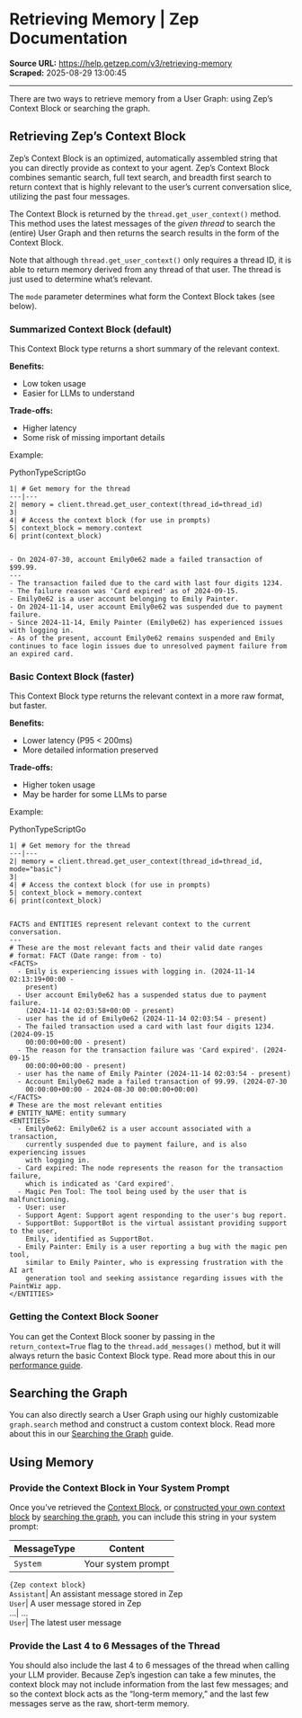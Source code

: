 # Retrieving Memory | Zep Documentation

**Source URL:** https://help.getzep.com/v3/retrieving-memory  
**Scraped:** 2025-08-29 13:00:45

---

There are two ways to retrieve memory from a User Graph: using Zep’s Context Block or searching the graph.

## Retrieving Zep’s Context Block

Zep’s Context Block is an optimized, automatically assembled string that you can directly provide as context to your agent. Zep’s Context Block combines semantic search, full text search, and breadth first search to return context that is highly relevant to the user’s current conversation slice, utilizing the past four messages.

The Context Block is returned by the `thread.get_user_context()` method. This method uses the latest messages of the _given thread_ to search the (entire) User Graph and then returns the search results in the form of the Context Block.

Note that although `thread.get_user_context()` only requires a thread ID, it is able to return memory derived from any thread of that user. The thread is just used to determine what’s relevant.

The `mode` parameter determines what form the Context Block takes (see below).

### Summarized Context Block (default)

This Context Block type returns a short summary of the relevant context.

**Benefits:**

  * Low token usage
  * Easier for LLMs to understand

**Trade-offs:**

  * Higher latency
  * Some risk of missing important details

Example:

PythonTypeScriptGo
    
    
    1| # Get memory for the thread  
    ---|---  
    2| memory = client.thread.get_user_context(thread_id=thread_id)  
    3|   
    4| # Access the context block (for use in prompts)  
    5| context_block = memory.context  
    6| print(context_block)  
      
    
    - On 2024-07-30, account Emily0e62 made a failed transaction of $99.99.  
    ---  
    - The transaction failed due to the card with last four digits 1234.  
    - The failure reason was 'Card expired' as of 2024-09-15.  
    - Emily0e62 is a user account belonging to Emily Painter.  
    - On 2024-11-14, user account Emily0e62 was suspended due to payment failure.  
    - Since 2024-11-14, Emily Painter (Emily0e62) has experienced issues with logging in.  
    - As of the present, account Emily0e62 remains suspended and Emily continues to face login issues due to unresolved payment failure from an expired card.  
  
### Basic Context Block (faster)

This Context Block type returns the relevant context in a more raw format, but faster.

**Benefits:**

  * Lower latency (P95 < 200ms)
  * More detailed information preserved

**Trade-offs:**

  * Higher token usage
  * May be harder for some LLMs to parse

Example:

PythonTypeScriptGo
    
    
    1| # Get memory for the thread  
    ---|---  
    2| memory = client.thread.get_user_context(thread_id=thread_id, mode="basic")  
    3|   
    4| # Access the context block (for use in prompts)  
    5| context_block = memory.context  
    6| print(context_block)  
      
    
    FACTS and ENTITIES represent relevant context to the current conversation.  
    ---  
    # These are the most relevant facts and their valid date ranges  
    # format: FACT (Date range: from - to)  
    <FACTS>  
      - Emily is experiencing issues with logging in. (2024-11-14 02:13:19+00:00 -  
        present)   
      - User account Emily0e62 has a suspended status due to payment failure.   
        (2024-11-14 02:03:58+00:00 - present)   
      - user has the id of Emily0e62 (2024-11-14 02:03:54 - present)  
      - The failed transaction used a card with last four digits 1234. (2024-09-15  
        00:00:00+00:00 - present)  
      - The reason for the transaction failure was 'Card expired'. (2024-09-15  
        00:00:00+00:00 - present)  
      - user has the name of Emily Painter (2024-11-14 02:03:54 - present)   
      - Account Emily0e62 made a failed transaction of 99.99. (2024-07-30   
        00:00:00+00:00 - 2024-08-30 00:00:00+00:00)  
    </FACTS>  
    # These are the most relevant entities  
    # ENTITY_NAME: entity summary  
    <ENTITIES>  
      - Emily0e62: Emily0e62 is a user account associated with a transaction,  
        currently suspended due to payment failure, and is also experiencing issues  
        with logging in.   
      - Card expired: The node represents the reason for the transaction failure,   
        which is indicated as 'Card expired'.   
      - Magic Pen Tool: The tool being used by the user that is malfunctioning.   
      - User: user   
      - Support Agent: Support agent responding to the user's bug report.   
      - SupportBot: SupportBot is the virtual assistant providing support to the user,   
        Emily, identified as SupportBot.   
      - Emily Painter: Emily is a user reporting a bug with the magic pen tool,   
        similar to Emily Painter, who is expressing frustration with the AI art  
        generation tool and seeking assistance regarding issues with the PaintWiz app.  
    </ENTITIES>  
  
### Getting the Context Block Sooner

You can get the Context Block sooner by passing in the `return_context=True` flag to the `thread.add_messages()` method, but it will always return the basic Context Block type. Read more about this in our [performance guide](/v3/performance#get-the-context-block-sooner).

## Searching the Graph

You can also directly search a User Graph using our highly customizable `graph.search` method and construct a custom context block. Read more about this in our [Searching the Graph](/v3/searching-the-graph) guide.

## Using Memory

### Provide the Context Block in Your System Prompt

Once you’ve retrieved the [Context Block](/v3/retrieving-memory#retrieving-zeps-context-block), or [constructed your own context block](/v3/cookbook/customize-your-context-block) by [searching the graph](/v3/searching-the-graph), you can include this string in your system prompt:

MessageType| Content  
---|---  
`System`| Your system prompt   
  
`{Zep context block}`  
`Assistant`| An assistant message stored in Zep  
`User`| A user message stored in Zep  
…| …  
`User`| The latest user message  
  
### Provide the Last 4 to 6 Messages of the Thread

You should also include the last 4 to 6 messages of the thread when calling your LLM provider. Because Zep’s ingestion can take a few minutes, the context block may not include information from the last few messages; and so the context block acts as the “long-term memory,” and the last few messages serve as the raw, short-term memory.
